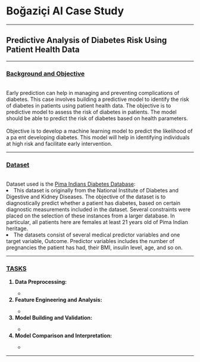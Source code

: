 # Boğaziçi AI Case Study
<hr>

## Predictive Analysis of Diabetes Risk Using Patient Health Data
<hr>

### <ins>Background and Objective</ins>
<br>
Early prediction can help in managing and preventing complications of diabetes. This case involves building a predictive model to identify the risk of diabetes in patients using patient health data. The objective is to predictive model to assess the risk of diabetes in patients. The model should be able to predict the risk of diabetes based on health parameters.
<br>
<br>
Objective is to develop a machine learning model to predict the likelihood of a pa ent developing diabetes. 
This model will help in identifying individuals at high risk and facilitate early intervention. 
<hr>

### <ins>Dataset</ins>
<br>
Dataset used is the <a href="https://www.kaggle.com/datasets/uciml/pima-indians-diabetes-database/data">Pima Indians Diabetes Database</a>: 
<li>This dataset is originally from the National Institute of Diabetes and Digestive and Kidney Diseases. The objective of the dataset is to diagnostically predict whether a patient has diabetes, based on certain diagnostic measurements included in the dataset. Several constraints were placed on the selection of these instances from a larger database. In particular, all patients here are females at least 21 years old of Pima Indian heritage.</li>
<li>The datasets consist of several medical predictor variables and one target variable, Outcome. Predictor variables includes the number of pregnancies the patient has had, their BMI, insulin level, age, and so on.</li>
<hr>

### <ins>TASKS</ins>
<ol>
<li style="font-weight: bold">
<b>Data Preprocessing:<br></b></li>
<ul>
<li></li>
</ul>
<li style="font-weight: bold">
<b>Feature Engineering and Analysis:<br></b></li>
<ul>
<li></li>
</ul>
<li style="font-weight: bold">
<b>Model Building and Validation:<br></b></li>
<ul>
<li></li>
</ul>
<li style="font-weight: bold">
<b>Model Comparison and Interpretation:<br></b></li>
<ul>
<li></li>
</ul>
</ol>

<hr>
